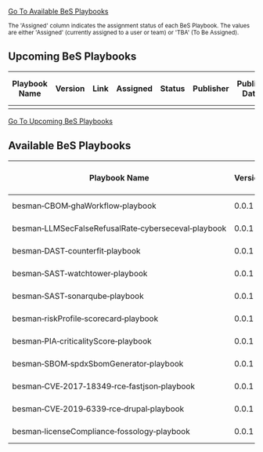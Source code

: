 [Go To Available BeS Playbooks](#available-bes-playbooks)


<sub>The 'Assigned' column indicates the assignment status of each BeS Playbook. The values are either 'Assigned' (currently assigned to a user or team) or 'TBA' (To Be Assigned).<sub>



## Upcoming BeS Playbooks

| Playbook Name | Version | Link | Assigned | Status | Publisher | Publish Date | Last Update Date | Notes |
| ------------- | ------- | ---- | -------- | ------ | --------- | ------------ | ---------------- | ----- |
|               |         |      |          |        |           |              |                  |       |


[Go To Upcoming BeS Playbooks](#upcoming-bes-playbooks)
## Available BeS Playbooks

| Playbook Name                                                                   | Version | Link                                                                                                                                               | Status    | Publisher                   | Publish Date | Last Update Date | Notes |
| ------------------------------------------------------------------------------- | ------- | -------------------------------------------------------------------------------------------------------------------------------------------------- | --------- | --------------------------- | ------------ | ---------------- | ----- |
| besman&#8209;CBOM&#8209;ghaWorkflow&#8209;playbook                              | 0.0.1   | [Link](https://github.com/NeerajK007/besecure-playbooks-store/blob/develop/playbooks/besman-CBOM-ghaWorkflow-playbook-0.0.1.sh)                    | Published | BeS&nbsp;Community&nbsp;Lab | 2025-04-21   | 2025-04-21       |       |
| besman&#8209;LLMSecFalseRefusalRate&#8209;cyberseceval&#8209;playbook           | 0.0.1   | [Link](https://github.com/NeerajK007/besecure-playbooks-store/blob/develop/playbooks/besman-LLMSecFalseRefusalRate-cyberseceval-playbook-0.0.1.sh) | Published | BeS&nbsp;Community&nbsp;Lab | 2025-04-21   | 2025-04-21       |       |
| besman&#8209;DAST&#8209;counterfit&#8209;playbook                               | 0.0.1   | [Link](https://github.com/NeerajK007/besecure-playbooks-store/blob/develop/playbooks/besman-counterfit-0.0.1-playbook.sh)                          | Published | BeS&nbsp;Community&nbsp;Lab | 2024-06-12   | 2024-06-12       |       |
| besman&#8209;SAST&#8209;watchtower&#8209;playbook                               | 0.0.1   | [Link](https://github.com/NeerajK007/besecure-playbooks-store/blob/develop/playbooks/besman-watchtower-0.0.1-playbook.sh)                          | Published | BeS&nbsp;Community&nbsp;Lab | 2024-06-12   | 2024-06-12       |       |
| besman&#8209;SAST&#8209;sonarqube&#8209;playbook                                | 0.0.1   | [Link](https://github.com/NeerajK007/besecure-playbooks-store/blob/develop/playbooks/besman-sonarqube-0.0.1-playbook.sh)                           | Published | BeS&nbsp;Community&nbsp;Lab | 2024-05-16   | 2024-05-16       |       |
| besman&#8209;riskProfile&#8209;scorecard&#8209;playbook                         | 0.0.1   | [Link](https://github.com/NeerajK007/besecure-playbooks-store/blob/develop/playbooks/besman-scorecard-0.0.1-playbook.sh)                           | Published | BeS&nbsp;Community&nbsp;Lab | 2024-05-06   | 2024-05-06       |       |
| besman&#8209;PIA&#8209;criticalityScore&#8209;playbook                          | 0.0.1   | [Link](https://github.com/NeerajK007/besecure-playbooks-store/blob/develop/playbooks/besman-criticality_score-0.0.1-playbook.sh)                   | Published | BeS&nbsp;Community&nbsp;Lab | 2024-04-12   | 2024-04-12       |       |
| besman&#8209;SBOM&#8209;spdxSbomGenerator&#8209;playbook                        | 0.0.1   | [Link](https://github.com/NeerajK007/besecure-playbooks-store/blob/develop/playbooks/besman-spdx-sbom-generator-0.0.1-playbook.sh)                 | Published | BeS&nbsp;Community&nbsp;Lab | 2024-02-27   | 2024-02-27       |       |
| besman&#8209;CVE&#8209;2017&#8209;18349&#8209;rce&#8209;fastjson&#8209;playbook | 0.0.1   | [Link](https://github.com/NeerajK007/besecure-playbooks-store/blob/develop/playbooks/besman-CVE-2017-18349-rce-fastjson-playbook.sh)               | Published | BeS&nbsp;Community&nbsp;Lab | 2025-04-20   | 2025-04-20       |       |
| besman&#8209;CVE&#8209;2019&#8209;6339&#8209;rce&#8209;drupal&#8209;playbook    | 0.0.1   | [Link](https://github.com/NeerajK007/besecure-playbooks-store/blob/develop/playbooks/besman-CVE-2019-6339-rce-drupal-playbook.md)                  | Published | BeS&nbsp;Community&nbsp;Lab | 2025-04-20   | 2025-04-20       |       |
| besman&#8209;licenseCompliance&#8209;fossology&#8209;playbook                   | 0.0.1   | [Link](https://github.com/NeerajK007/besecure-playbooks-store/blob/develop/playbooks/besman-fossology-0.0.1-steps.md)                           | Published | BeS&nbsp;Community&nbsp;Lab | 2025-04-21   | 2025-04-21       |       |
